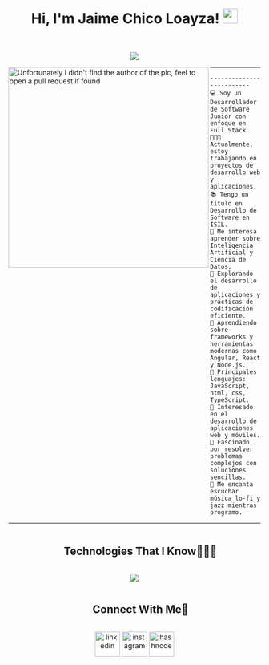 <h1 align="center">
Hi, I'm Jaime Chico Loayza!
  <img src="https://media.giphy.com/media/hvRJCLFzcasrR4ia7z/giphy.gif" width="30"></h1>
<br/>

<!-- Typing SVG by DenverCoder1 - https://github.com/DenverCoder1/readme-typing-svg -->
<p align="center">
  <a href="https://github.com/DenverCoder1/readme-typing-svg"><img src="https://readme-typing-svg.herokuapp.com?lines=Software+Developer;Freelancer;DS%20|%20AI%20|%20ML%20Enthusiastic;Always%20learning%20new%20things&center=true&width=380&height=45"></a>
</p>

<img align="left" src="https://github.com/user-attachments/assets/ab564171-a1fc-4f1d-b80e-da1e9fcd8d23" alt="Unfortunately I didn't find the author of the pic, feel to open a pull request if found" width="400" />
<hr>

```
-------------------------
💻 Soy un Desarrollador de Software Junior con enfoque en Full Stack.
👨🏽‍💻 Actualmente, estoy trabajando en proyectos de desarrollo web y aplicaciones.
📚 Tengo un título en Desarrollo de Software en ISIL.
📝 Me interesa aprender sobre Inteligencia Artificial y Ciencia de Datos.
🔭 Explorando el desarrollo de aplicaciones y prácticas de codificación eficiente.
🌱 Aprendiendo sobre frameworks y herramientas modernas como Angular, React y Node.js.
🌟 Principales lenguajes: JavaScript, html, css, TypeScript.
🚩 Interesado en el desarrollo de aplicaciones web y móviles.
💖 Fascinado por resolver problemas complejos con soluciones sencillas.
🎵 Me encanta escuchar música lo-fi y jazz mientras programo.
```
<hr>



<!--h1 without bottom border-->
<div id="user-content-toc">
  <ul align="center">
    <summary><h2 style="display: inline-block">Technologies That I Know👨🏻‍💻</h2></summary>
  </ul>
</div>
<!--tech stack icons-->
<p align="center">
  <a href="https://skillicons.dev">
    <img src="https://skillicons.dev/icons?i=git,discord,express,figma,firebase,github,html,js,ts,html,mongodb,mysql,nextjs,nodejs,postmant,react,angular,materialui,tailwind,css,vscode&perline=7" />
  </a>
</p>


<!-- Connect with me -->
<!--h2 without bottom border-->
<div id="user-content-toc">
  <ul align="center">
    <summary><h2 style="display: inline-block">Connect With Me🤝</h2></summary>
  </ul>
</div>


<!--icons and links-->
<p align="center">
<a href="https://www.linkedin.com/in/jaime-chico-93b7a2170/" target="blank"><img align="center" src="https://user-images.githubusercontent.com/88904952/234979284-68c11d7f-1acc-4f0c-ac78-044e1037d7b0.png" alt="linkedin" height="50" width="50" /></a>
<a href="https://www.instagram.com/jaime_cl_07/" target="blank"><img align="center" src="https://user-images.githubusercontent.com/88904952/234981169-2dd1e58f-4b7e-468c-8213-034ba62156c3.png" alt="instagram" height="50" width="50" /></a>
<a href="https://wa.me/+51970730986/?text=Hola%20, Me encantaría hablar sobre cómo podemos colaborar. ¿Podemos agendar una reunión?%20" target="blank"><img align="center" src="https://github.com/user-attachments/assets/8a13d2b3-c22c-4b3c-bcf0-f9bf1096a8ca" alt="hashnode" height="50" width="50" /></a>


</p>
